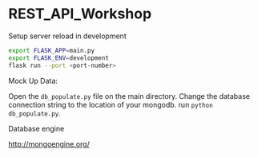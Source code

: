 # REST_API_Workshop

Setup server reload in development
```sh
export FLASK_APP=main.py
export FLASK_ENV=development
flask run --port <port-number>
```

Mock Up Data:

Open the `db_populate.py` file on the main directory. Change the database connection string to the location of your mongodb. run `python db_populate.py`.


Database engine

http://mongoengine.org/
